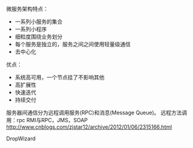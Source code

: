 微服务架构特点：
* 一系列小服务的集合
* 一系列小程序
* 细粒度围绕业务划分
* 每个服务是独立的，服务之间之间使用轻量级通信
* 去中心化


优点：
- 系统高可用，一个节点挂了不影响其他
- 高扩展性
- 快速迭代
- 持续交付

服务器间通信分为远程调用服务(RPC)和消息(Message Queue)。
远程方法调用：rpc
RMI与RPC，JMS，SOAP
http://www.cnblogs.com/zjstar12/archive/2012/01/06/2315166.html

DropWizard

